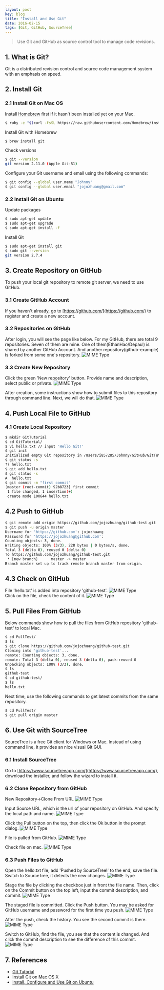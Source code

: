 ```yaml
---
layout: post
key: blog
title: "Install and Use Git"
date: 2016-02-15
tags: [Git, GitHub, SourceTree]
---
```


> Use Git and GitHub as source control tool to manage code revisions.

## 1. What is Git?
Git is a distributed revision control and source code management system with an emphasis on speed.

## 2. Install Git
### 2.1 Install Git on Mac OS
Install [Homebrew](https://brew.sh/) first if it hasn't been installed yet on your Mac.
```sh
$ ruby -e "$(curl -fsSL https://raw.githubusercontent.com/Homebrew/install/master/install)"
```
Install Git with Homebrew
```sh
$ brew install git
```

Check versions
```sh
$ git --version
git version 2.11.0 (Apple Git-81)
```
Configure your Git username and email using the following commands:
```sh
$ git config --global user.name "Johnny"
$ git config --global user.email "jojozhuang@gmail.com"
```

### 2.2 Install Git on Ubuntu
Update packages
```sh
$ sudo apt-get update
$ sudo apt-get upgrade
$ sudo apt-get install -f
```

Install Git
```sh
$ sudo apt-get install git
$ sudo git --version
git version 2.7.4
```

## 3. Create Repository on GitHub
To push your local git repository to remote git server, we need to use GitHub.
### 3.1 Create GitHub Account
If you haven't already, go to [https://github.com/](https://github.com/) to register and create a new account.

### 3.2 Repositories on GitHub
After login, you will see the page like below. For my GitHub, there are total 9 repositories. Seven of them are mine. One of them(EthanHao/Depaul) is shared by another GitHub Account. And another repository(github-example) is forked from some one's repository.
![MIME Type](/public/pics/2016-02-15/github.png)  

### 3.3 Create New Repository
Click the green 'New repository' button. Provide name and description, select public or private.
![MIME Type](/public/pics/2016-02-15/createrepo.png)  

After creation, some instructions show how to submit files to this repository through command line. Next, we will do that.
![MIME Type](/public/pics/2016-02-15/repocreated.png)  

## 4. Push Local File to GitHub
### 4.1 Create Local Repository
```sh
$ mkdir GitTutorial
$ cd GitTutorial/
$ vi hello.txt // input 'Hello Git!'
$ git init
Initialized empty Git repository in /Users/i857285/Johnny/GitHub/GitTutorial/.git/
$ git status -s
?? hello.txt
$ git add hello.txt
$ git status -s
A  hello.txt
$ git commit -m "first commit"
[master (root-commit) 92b8723] first commit
 1 file changed, 1 insertion(+)
 create mode 100644 hello.txt
```
## 4.2 Push to GitHub
```sh
$ git remote add origin https://github.com/jojozhuang/github-test.git
$ git push -u origin master
Username for 'https://github.com': jojozhuang
Password for 'https://jojozhuang@github.com':
Counting objects: 3, done.
Writing objects: 100% (3/3), 228 bytes | 0 bytes/s, done.
Total 3 (delta 0), reused 0 (delta 0)
To https://github.com/jojozhuang/github-test.git
 * [new branch]      master -> master
Branch master set up to track remote branch master from origin.
```

## 4.3 Check on GitHub
File 'hello.txt' is added into repository 'github-test'.
![MIME Type](/public/pics/2016-02-15/pushed.png)  
Click on the file, check the content of it.
![MIME Type](/public/pics/2016-02-15/content.png)  

## 5. Pull Files From GitHub
Below commands show how to pull the files from GitHub repository 'github-test' to local Mac.
```sh
$ cd PullTest/
$ ls
$ git clone https://github.com/jojozhuang/github-test.git
Cloning into 'github-test'...
remote: Counting objects: 3, done.
remote: Total 3 (delta 0), reused 3 (delta 0), pack-reused 0
Unpacking objects: 100% (3/3), done.
$ ls
github-test
$ cd github-test/
$ ls
hello.txt
```

Next time, use the following commands to get latest commits from the same repository.
```sh
$ cd PullTest/
$ git pull origin master
```

## 6. Use Git with SourceTree
SourceTree is a free Git client for Windows or Mac. Instead of using command line, it provides an nice visual Git GUI.
### 6.1 Install SourceTree
Go to [https://www.sourcetreeapp.com/](https://www.sourcetreeapp.com/), download the installer, and follow the wizard to install it.

### 6.2 Clone Repository from GitHub
New Repository->Clone From URL
![MIME Type](/public/pics/2016-02-15/sourcetree-repo.png)  

Input Source URL, which is the url of your repository on GitHub. And specify the local path and name.
![MIME Type](/public/pics/2016-02-15/sourcetree-clone.png)  

Click the Pull button on the top, then click the Ok button in the prompt dialog.
![MIME Type](/public/pics/2016-02-15/sourcetree-pull.png)  

File is pulled from GitHub.
![MIME Type](/public/pics/2016-02-15/sourcetree-pulled.png)  

Check file on mac.
![MIME Type](/public/pics/2016-02-15/sourcetree-fileonmac.png)  

### 6.3 Push Files to GitHub
Open the hello.txt file, add 'Pushed by SourceTree!' to the end, save the file.
Switch to SourceTree, it detects the new changes.
![MIME Type](/public/pics/2016-02-15/sourcetree-filechanged.png)  

Stage the file by clicking the checkbox just in front the file name. Then, click on the Commit button on the top left, input the commit description, and commit.
![MIME Type](/public/pics/2016-02-15/sourcetree-stagecommit.png)  

The staged file is committed. Click the Push button. You may be asked for GitHub username and password for the first time you push.
![MIME Type](/public/pics/2016-02-15/sourcetree-push.png)  

After the push, check the history. You see the second commit is there.
![MIME Type](/public/pics/2016-02-15/sourcetree-history.png)  

Switch to GitHub, find the file, you see that the content is changed. And click the commit description to see the difference of this commit.
![MIME Type](/public/pics/2016-02-15/sourcetree-githubfile.png)  

## 7. References
* [Git Tutorial](https://www.tutorialspoint.com/git/index.htm)
* [Install Git on Mac OS X](https://www.atlassian.com/git/tutorials/install-git)
* [Install, Configure and Use Git on Ubuntu](http://www.geeksforgeeks.org/how-to-install-configure-and-use-git-on-ubuntu/)
